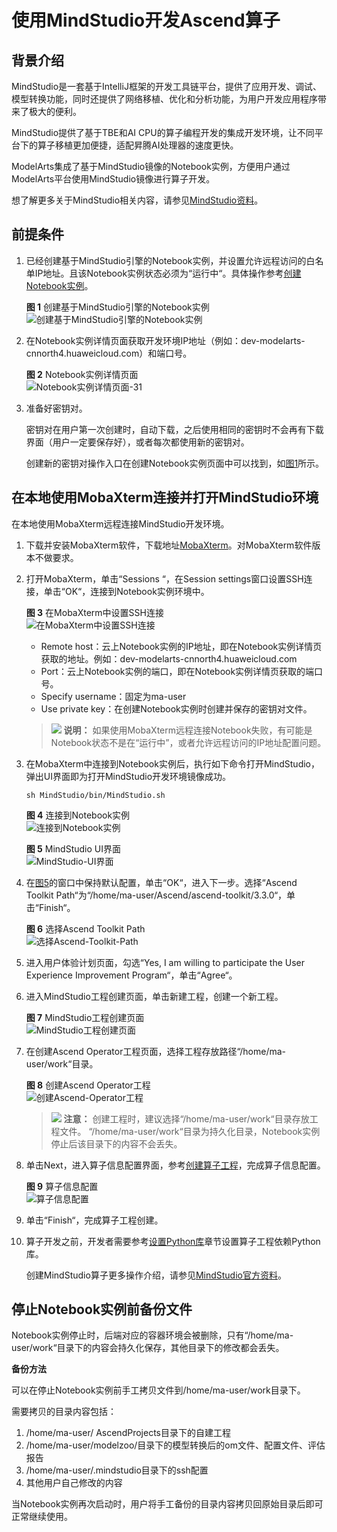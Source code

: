# 使用MindStudio开发Ascend算子<a name="modelarts_30_0018"></a>

## 背景介绍<a name="zh-cn_topic_0000001130028678_section1771417567435"></a>

MindStudio是一套基于IntelliJ框架的开发工具链平台，提供了应用开发、调试、模型转换功能，同时还提供了网络移植、优化和分析功能，为用户开发应用程序带来了极大的便利。

MindStudio提供了基于TBE和AI CPU的算子编程开发的集成开发环境，让不同平台下的算子移植更加便捷，适配昇腾AI处理器的速度更快。

ModelArts集成了基于MindStudio镜像的Notebook实例，方便用户通过ModelArts平台使用MindStudio镜像进行算子开发。

想了解更多关于MindStudio相关内容，请参见[MindStudio资料](https://support.huaweicloud.com/mindstudio301/)。

## 前提条件<a name="zh-cn_topic_0000001130028678_section7543105425315"></a>

1.  已经创建基于MindStudio引擎的Notebook实例，并设置允许远程访问的白名单IP地址。且该Notebook实例状态必须为“运行中“。具体操作参考[创建Notebook实例](创建Notebook实例.md)。

    **图 1**  创建基于MindStudio引擎的Notebook实例<a name="zh-cn_topic_0000001130028678_fig14832172313499"></a>  
    ![](figures/创建基于MindStudio引擎的Notebook实例.png "创建基于MindStudio引擎的Notebook实例")

2.  在Notebook实例详情页面获取开发环境IP地址（例如：dev-modelarts-cnnorth4.huaweicloud.com）和端口号。

    **图 2**  Notebook实例详情页面<a name="zh-cn_topic_0000001130028678_fig13821115753210"></a>  
    ![](figures/Notebook实例详情页面-31.png "Notebook实例详情页面-31")

3.  准备好密钥对。

    密钥对在用户第一次创建时，自动下载，之后使用相同的密钥时不会再有下载界面（用户一定要保存好），或者每次都使用新的密钥对。

    创建新的密钥对操作入口在创建Notebook实例页面中可以找到，如[图1](#zh-cn_topic_0000001130028678_fig14832172313499)所示。


## 在本地使用MobaXterm连接并打开MindStudio环境<a name="zh-cn_topic_0000001130028678_section183141553131416"></a>

在本地使用MobaXterm远程连接MindStudio开发环境。

1.  下载并安装MobaXterm软件，下载地址[MobaXterm](https://mobaxterm.mobatek.net/download.html)。对MobaXterm软件版本不做要求。
2.  打开MobaXterm，单击“Sessions “，在Session settings窗口设置SSH连接，单击“OK“，连接到Notebook实例环境中。

    **图 3**  在MobaXterm中设置SSH连接<a name="zh-cn_topic_0000001130028678_fig15001156113614"></a>  
    ![](figures/在MobaXterm中设置SSH连接.png "在MobaXterm中设置SSH连接")

    -   Remote host：云上Notebook实例的IP地址，即在Notebook实例详情页获取的地址。例如：dev-modelarts-cnnorth4.huaweicloud.com
    -   Port：云上Notebook实例的端口，即在Notebook实例详情页获取的端口号。
    -   Specify username：固定为ma-user
    -   Use private key：在创建Notebook实例时创建并保存的密钥对文件。

    >![](public_sys-resources/icon-note.gif) **说明：** 
    >如果使用MobaXterm远程连接Notebook失败，有可能是Notebook状态不是在“运行中”，或者允许远程访问的IP地址配置问题。

3.  在MobaXterm中连接到Notebook实例后，执行如下命令打开MindStudio，弹出UI界面即为打开MindStudio开发环境镜像成功。

    ```
    sh MindStudio/bin/MindStudio.sh
    ```

    **图 4**  连接到Notebook实例<a name="zh-cn_topic_0000001130028678_fig17377191414515"></a>  
    ![](figures/连接到Notebook实例.png "连接到Notebook实例")

    **图 5**  MindStudio UI界面<a name="zh-cn_topic_0000001130028678_fig686234172218"></a>  
    ![](figures/MindStudio-UI界面.png "MindStudio-UI界面")

4.  在[图5](#zh-cn_topic_0000001130028678_fig686234172218)的窗口中保持默认配置，单击“OK“，进入下一步。选择“Ascend Toolkit Path“为“/home/ma-user/Ascend/ascend-toolkit/3.3.0“，单击“Finish“。

    **图 6**  选择Ascend Toolkit Path<a name="zh-cn_topic_0000001130028678_fig767702923113"></a>  
    ![](figures/选择Ascend-Toolkit-Path.png "选择Ascend-Toolkit-Path")

5.  进入用户体验计划页面，勾选“Yes, I am willing to participate the User Experience Improvement Program“，单击“Agree“。
6.  进入MindStudio工程创建页面，单击新建工程，创建一个新工程。

    **图 7**  MindStudio工程创建页面<a name="zh-cn_topic_0000001130028678_fig106432044111012"></a>  
    ![](figures/MindStudio工程创建页面.png "MindStudio工程创建页面")

7.  在创建Ascend Operator工程页面，选择工程存放路径“/home/ma-user/work“目录。

    **图 8**  创建Ascend Operator工程<a name="zh-cn_topic_0000001130028678_fig36007254126"></a>  
    ![](figures/创建Ascend-Operator工程.png "创建Ascend-Operator工程")

    >![](public_sys-resources/icon-caution.gif) **注意：** 
    >创建工程时，建议选择“/home/ma-user/work“目录存放工程文件。
    >“/home/ma-user/work“目录为持久化目录，Notebook实例停止后该目录下的内容不会丢失。

8.  单击Next，进入算子信息配置界面，参考[创建算子工程](https://support.huaweicloud.com/usermanual-mindstudio301/atlasms_02_0146.html)，完成算子信息配置。

    **图 9**  算子信息配置<a name="fig1773543622310"></a>  
    ![](figures/算子信息配置.png "算子信息配置")

9.  单击“Finish“，完成算子工程创建。
10. 算子开发之前，开发者需要参考[设置Python库](https://support.huaweicloud.com/usermanual-mindstudio301/atlasms_02_0147.html)章节设置算子工程依赖Python库。

    创建MindStudio算子更多操作介绍，请参见[MindStudio官方资料](https://support.huaweicloud.com/usermanual-mindstudio301/atlasms_02_0138.html)。


## 停止Notebook实例前备份文件<a name="zh-cn_topic_0000001130028678_section1019522941517"></a>

Notebook实例停止时，后端对应的容器环境会被删除，只有“/home/ma-user/work“目录下的内容会持久化保存，其他目录下的修改都会丢失。

**备份方法**

可以在停止Notebook实例前手工拷贝文件到/home/ma-user/work目录下。

需要拷贝的目录内容包括：

1.  /home/ma-user/ AscendProjects目录下的自建工程
2.  /home/ma-user/modelzoo/目录下的模型转换后的om文件、配置文件、评估报告
3.  /home/ma-user/.mindstudio目录下的ssh配置
4.  其他用户自己修改的内容

当Notebook实例再次启动时，用户将手工备份的目录内容拷贝回原始目录后即可正常继续使用。

